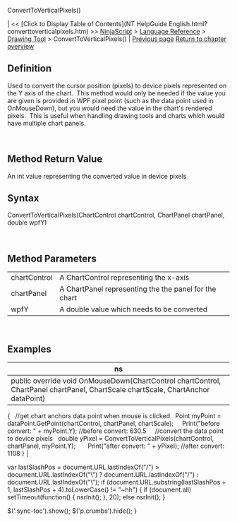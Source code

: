 ﻿










 


ConvertToVerticalPixels()







| &lt;&lt; [Click to Display Table of Contents](NT HelpGuide English.html?converttoverticalpixels.htm) &gt;&gt;
 [NinjaScript](ninjascript.htm) &gt; [Language Reference](language_reference_wip.htm) &gt; [Drawing Tool](drawing_tools.htm) &gt;
ConvertToVerticalPixels() | [Previous page](updateyfrompoint.htm)
[Return to chapter overview](drawing_tools.htm)










Definition
----------


Used to convert the cursor position (pixels) to device pixels represented on the Y axis of the chart.  This method would only be needed if the value you are given is provided in WPF pixel point (such as the data point used in OnMouseDown), but you would need the value in the chart's rendered pixels.  This is useful when handling drawing tools and charts which would have multiple chart panels.


 


Method Return Value
-------------------


An int value representing the converted value in device pixels



Syntax
------


ConvertToVerticalPixels(ChartControl chartControl, ChartPanel chartPanel, double wpfY)


 



Method Parameters
-----------------




|  |  |
| --- | --- |
| chartControl | A ChartControl representing the x-axis |
| chartPanel | A ChartPanel representing the the panel for the chart |
| wpfY | A double value which needs to be converted |



 



Examples
--------




| ns |
| --- |
| public override void OnMouseDown(ChartControl chartControl, ChartPanel chartPanel, ChartScale chartScale, ChartAnchor dataPoint)
{
   //get chart anchors data point when mouse is clicked
   Point myPoint = dataPoint.GetPoint(chartControl, chartPanel, chartScale);
   
   Print("before convert: " + myPoint.Y); //before convert: 630.5
 
   //convert the data point to device pixels
   double yPixel = ConvertToVerticalPixels(chartControl, chartPanel, myPoint.Y);   
 
   Print("after convert: " + yPixel); //after convert: 1108
} |






 
 var lastSlashPos = document.URL.lastIndexOf("/") &gt; document.URL.lastIndexOf("\\") ? document.URL.lastIndexOf("/") : document.URL.lastIndexOf("\\");
 if (document.URL.substring(lastSlashPos + 1, lastSlashPos + 4).toLowerCase() != "~hh") {
 if (document.all) setTimeout(function() {
 nsrInit();
 }, 20);
 else nsrInit();
 }
 
 
 $('.sync-toc').show();
 $('p.crumbs').hide();
 }
 
 
 



